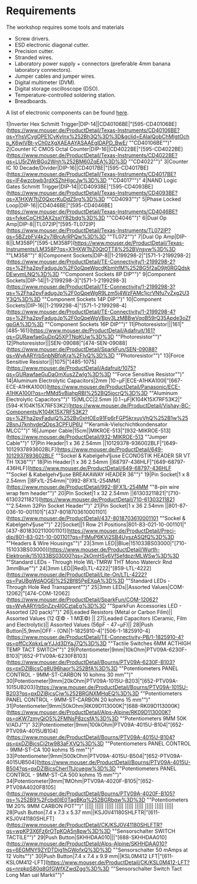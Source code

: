 # Requirements

The workshop requires some tools and materials

* Screw drivers.
* ESD electronic diagonal cutter.
* Precision cutter.
* Stranded wires.
* Laboratory power supply + connectors (preferable 4mm banana laboratory connectors).
* Jumper cables and jumper wires.
* Digital multimeter (DVM).
* Digital storage oscilloscope (DSO).
* Temperature-controlled soldering station.
* Breadboards.


A list of electronic components can be found [here](https://github.com/clswa/Circuitry-Based-Sound#bill-of-material "BoM").

1|Inverter Hex Schmitt Trigger|DIP-14||CD40106BE|"[595-CD40106BE](https://www.mouser.de/ProductDetail/Texas-Instruments/CD40106BE?qs=YhsVCygOPE1CyKyInx%252Bh3Q%3D%3D&gclid=EAIaIQobChMIgtOchp_K6wIVBt-yCh0zXgXAEAAYASAAEgIDAPD_BwE/ ""CD40106BE"")"
2|Counter IC CMOS Octal Counter|DIP-16||CD4022BE|"[595-CD4022BE](https://www.mouser.de/ProductDetail/Texas-Instruments/CD4022BE?qs=LU5rZWrBGo2Wnh%252BM60ZqEA%3D%3D ""CD4022"")"
3|Counter IC 10 Decade/Divider|DIP-16||CD4017BE|"[595-CD4017BE](https://www.mouser.de/ProductDetail/Texas-Instruments/CD4017BE?qs=IF4wzcbwb3rdXSZhHlgcJw%3D%3D ""CD4017"")"
4|NAND Logic Gates Schmitt Trigger|DIP-14||CD4093BE|"[595-CD4093BE](https://www.mouser.de/ProductDetail/Texas-Instruments/CD4093BE?qs=X1HXWTtiZ0QxcrKuDdZ5rg%3D%3D ""CD4093"")"
5|Phase Locked Loop|DIP-16||CD4046BE|"[595-CD4046BE](https://www.mouser.de/ProductDetail/Texas-Instruments/CD4046BE?qs=fvkeCqCHl3AX2sxIYB2bdg%3D%3D ""CD4046"")"
6|Dual Op Amp|DIP-8||TL072IP|"[595-TL072IP](https://www.mouser.de/ProductDetail/Texas-Instruments/TL072IP?qs=5BZzbFV4k2v7IBrcArRPQw%3D%3D ""TL072"")"
7|Dual Op Amp|DIP-8||LM358P|"[595-LM358P](https://www.mouser.de/ProductDetail/Texas-Instruments/LM358P?qs=X1HXWTtiZ0QtOTT8%252BVnsyw%3D%3D ""LM358"")"
8|Component Sockets|DIP-8||1-2199298-2|"[571-1-2199298-2](https://www.mouser.de/ProductDetail/TE-Connectivity/1-2199298-2?qs=%2Fha2pyFadugJp%2F0oQpeWgcdKbmhfM%252BG5f2aD9jt0RGQdskDEwvmLNQ%3D%3D ""Component Sockets 8P DIP"")"
9|Component Sockets|DIP-14||1-2199298-3|"[571-1-2199298-3](https://www.mouser.de/ProductDetail/TE-Connectivity/1-2199298-3?qs=%2Fha2pyFadugJp%2F0oQpeWgR9Lzm5j4WzFAMc1jcrVNfu7vZxg2U3Y3Q%3D%3D ""Component Sockets 14P DIP"")"
10|Component Sockets|DIP-16||1-2199298-4|"[571-1-2199298-4](https://www.mouser.de/ProductDetail/TE-Connectivity/1-2199298-4?qs=%2Fha2pyFadugJp%2F0oQpeWgVBpv3LzMBBwVqoB59rQ35Apde3oZfgpGA%3D%3D ""Component Sockets 16P DIP"")"
11|Photoresistor|||161|"[485-161](https://www.mouser.de/ProductDetail/Adafruit/161?qs=GURawfaeGuDpQ5XPTNqKUw%3D%3D ""Photoresistor"")"
12|Photoresistor|||SEN-09088|"[474-SEN-09088](https://www.mouser.de/ProductDetail/SparkFun/SEN-09088?qs=WyAARYrbSnbNBfpKra%2FIvQ%3D%3D ""Photoresistor"")"
13|Force Sensitive Resistor|||1075|"[485-1075](https://www.mouser.de/ProductDetail/Adafruit/1075?qs=GURawfaeGuDaOmXus2Zwlg%3D%3D ""Force Sensitive Resistor"")"
14|Aluminum Electrolytic Capacitors|2mm |10¬µF|ECE-A1HKA100I|"[667-ECE-A1HKA100I](https://www.mouser.de/ProductDetail/Panasonic/ECE-A1HKA100I?qs=rMMd5vBiahpRBI%252BQ5jocrQ%3D%3D ""Aluminum Electrolytic Capacitors"")"
15|MLCC|2.5mm |0.1¬µF|K104K15X7RF53K2|"[594-K104K15X7RF53K2](https://www.mouser.de/ProductDetail/Vishay-BC-Components/K104K15X7RF53K2?qs=%2Fha2pyFadujQ%252Bv0xHOEo91Fp6rFGP5krxuyVhQ%252B1w%252BsnJ7knhvdeQDps3CPFUP6U ""Keramik-Vielschichtkondensator MLCC"")"
16|Jumper Cable|15cm||MIKROE-513|"[932-MIKROE-513](https://www.mouser.de/ProductDetail/932-MIKROE-513 ""Jumper Cable"")"
17|Pin Header|1 x 36 2.54mm ||10129378-936002BLF|"[649-1012937893602BLF](https://www.mouser.de/ProductDetail/649-1012937893602BLF ""Sockel & Kabelgeh√§use ECONOSTIK HEADER SR VT TH 1X36"")"
18|Pin Header|1 x 36 2.54mm ||68797-436HLF|"[649-68797-436HLF](https://www.mouser.de/ProductDetail/649-68797-436HLF ""Sockel & Kabelgeh√§use BREAKAWAY HEADER 36"")"
19|Pin Socket|1 x 8 2.54mm ||8Fx1L-254mm|"[992-8FX1L-254MM](https://www.mouser.de/ProductDetail/992-8FX1L-254MM ""8-pin wire wrap fem header"")"
20|Pin Socket|1 x 32 2.54mm ||61303211821|"[710-61303211821](https://www.mouser.de/ProductDetail/710-61303211821 ""2.54mm 32Pin Socket Header"")"
21|Pin Socket|1 x 36 2.54mm ||801-87-036-10-001101|"[437-8018703610001101](https://www.mouser.de/ProductDetail/437-8018703610001101 ""Sockel & Kabelgeh√§use"")"
22|Socket||1 Row 21 Positions|801-83-021-10-001101|"[437-8018302110001101](https://www.mouser.de/ProductDetail/Preci-dip/801-83-021-10-001101?qs=FtMuP6KVi2SB4UyszASQfQ%3D%3D ""Headers & Wire Housings"")"
23|3mm LED||Blue|151033BS03000|"[710-151033BS03000](https://www.mouser.de/ProductDetail/Wurth-Elektronik/151033BS03000?qs=2kOmHSv6VfSefdpzrMLWSw%3D%3D ""Standard LEDs - Through Hole WL-TMRW THT Mono Waterclr Rnd 3mmBlue"")"
24|3mm LED||Red|LTL-4222|"[859-LTL-4222](https://www.mouser.de/ProductDetail/Lite-On/LTL-4222?qs=PaUBgWdAOGEl%252Bf85PeEXqA%3D%3D ""Standard LEDs - Through Hole Red Transparent"")"
25|3mm LEDs||Assorted Values|COM-12062|"[474-COM-12062](https://www.mouser.de/ProductDetail/SparkFun/COM-12062?qs=WyAARYrbSnZzv4I0CztaEg%3D%3D ""SparkFun Accessories LED - Assorted (20 pack)"")"
26|Leaded Resistors (Metal or Carbon Film)|| Assorted Values (12 Œ© - 1 MŒ©) ||
27|Leaded Capacitors (Ceramic, Film and Electrolytic)|| Assorted Values (56pF - 47¬µF)||
28|Push Button|5,9mm|OFF - (ON)|1-1825910-4|"[506-1-1825910-4](https://www.mouser.de/ProductDetail/TE-Connectivity-PB/1-1825910-4?qs=pffCcXpkxLwYJJd3DYaJ7Q%3D%3D ""Tactile Switches 6MM ACTHIGH TEMP TACT SWITCH"")"
29|Potentiometer|9mm|10kOhm|PTV09A-6230F-B103|"[652-PTV09A-6230FB103](https://www.mouser.de/ProductDetail/Bourns/PTV09A-6230F-B103?qs=pxDZlBjcsCg8U96haor%252BfA%3D%3D ""Potentiometers PANEL CONTROL - 9MM-ST-CARBON 10 kohms 30 mm"")"
30|Potentiometer|9mm|20kOhm|PTV09A-1015U-B203|"[652-PTV09A-1015UB203](https://www.mouser.de/ProductDetail/Bourns/PTV09A-1015U-B203?qs=pxDZlBjcsCjw%252BRGNXMHqEQ%3D%3D ""Potentiometers PANEL CONTROL - 9MM-ST-CARBON 20 kohms 15 mm"")"
31|Potentiometer|9mm|50kOhm|RK09D113000K|"[688-RK09D113000K](https://www.mouser.de/ProductDetail/Alps-Alpine/RK09D113000K?qs=oKW7zmyQiO5%2FMNsP8zcsfA%3D%3D ""Potentiometers 9MM 50K V/ADJ"")"
32|Potentiometer|9mm|100kOhm|PTV09A-4015U-B104|"[652-PTV09A-4015UB104](https://www.mouser.de/ProductDetail/Bourns/PTV09A-4015U-B104?qs=pxDZlBjcsCi2tw983aFXVQ%3D%3D ""Potentiometers PANEL CONTROL - 9MM-ST-CA 100 kohms 15 mm"")"
33|Potentiometer|9mm|500kOhm|PTV09A-4015U-B504|"[652-PTV09A-4015UB504](https://www.mouser.de/ProductDetail/Bourns/PTV09A-4015U-B504?qs=pxDZlBjcsCherlTtJcuegw%3D%3D ""Potentiometers PANEL CONTROL - 9MM-ST-CA 500 kohms 15 mm"")"
34|Potentiometer|9mm|1MOhm|PTV09A-4020F-B105|"[652-PTV09A4020FB105](https://www.mouser.de/ProductDetail/Bourns/PTV09A-4020F-B105?qs=%252B9%2Fcbd0IE0TagBKq%252BGRbqw%3D%3D ""Potentiometers 1M 20% 9MM CARBON POT"")"
|||||
|||||
|||||
|||||
|||||
|||||
|||||
|||||
|||||
28|Push Button|7.4 x 7.3 x 5.37 mm||KSJ0V41180SHLFTR|"[611-KSJ0V41180SHLFT](https://www.mouser.de/ProductDetail/CK/KSJ0V41180SHLFTR?qs=wpKP3X6Fz6rOTpKOA5n8pw%3D%3D ""Sensorschalter SWITCH TACTILE"")"
29|Push Button|SKHHDAA010|||"[688-SKHHDAA010](https://www.mouser.de/ProductDetail/Alps-Alpine/SKHHDAA010?qs=6EGMNY9ZYDTDig1hGWofxQ%3D%3D ""Sensorschalter 50 mAmps at 12 Volts"")"
30|Push Button|7.4 x 7.4 x 9.9 mm||KSL0M412 LFT|"[611-KSL0M412-LFT](https://www.mouser.de/ProductDetail/CK/KSL0M412-LFT?qs=nrpkpS80q8GfGWfXZwdZgg%3D%3D ""Sensorschalter Switch Tact Long Man ual Markii"")"

